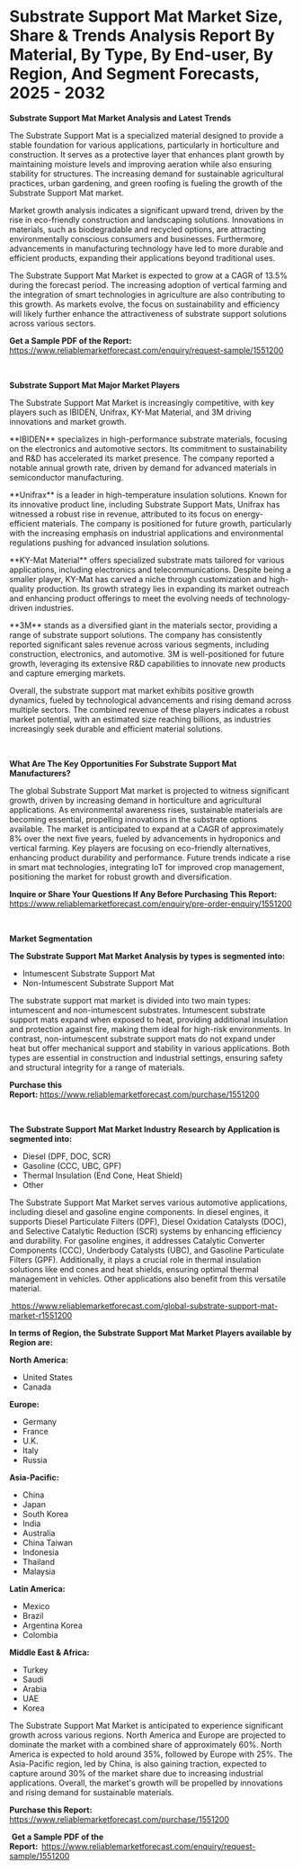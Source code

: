 <p><h1>Substrate Support Mat Market Size, Share & Trends Analysis Report By Material, By Type, By End-user, By Region, And Segment Forecasts, 2025 - 2032</h1></p><p><strong>Substrate Support Mat Market Analysis and Latest Trends</strong></p>
<p><p>The Substrate Support Mat is a specialized material designed to provide a stable foundation for various applications, particularly in horticulture and construction. It serves as a protective layer that enhances plant growth by maintaining moisture levels and improving aeration while also ensuring stability for structures. The increasing demand for sustainable agricultural practices, urban gardening, and green roofing is fueling the growth of the Substrate Support Mat market.</p><p>Market growth analysis indicates a significant upward trend, driven by the rise in eco-friendly construction and landscaping solutions. Innovations in materials, such as biodegradable and recycled options, are attracting environmentally conscious consumers and businesses. Furthermore, advancements in manufacturing technology have led to more durable and efficient products, expanding their applications beyond traditional uses.</p><p>The Substrate Support Mat Market is expected to grow at a CAGR of 13.5% during the forecast period. The increasing adoption of vertical farming and the integration of smart technologies in agriculture are also contributing to this growth. As markets evolve, the focus on sustainability and efficiency will likely further enhance the attractiveness of substrate support solutions across various sectors.</p></p>
<p><strong>Get a Sample PDF of the Report:&nbsp;</strong> <a href="https://www.reliablemarketforecast.com/enquiry/request-sample/1551200?utm_campaign=2528&utm_medium=2&utm_source=Github&utm_content=ia&utm_term=15042025&utm_id=substrate-support-mat">https://www.reliablemarketforecast.com/enquiry/request-sample/1551200</a></p>
<p>&nbsp;</p>
<p><strong>Substrate Support Mat Major Market Players</strong></p>
<p><p>The Substrate Support Mat Market is increasingly competitive, with key players such as IBIDEN, Unifrax, KY-Mat Material, and 3M driving innovations and market growth. </p><p>**IBIDEN** specializes in high-performance substrate materials, focusing on the electronics and automotive sectors. Its commitment to sustainability and R&D has accelerated its market presence. The company reported a notable annual growth rate, driven by demand for advanced materials in semiconductor manufacturing. </p><p>**Unifrax** is a leader in high-temperature insulation solutions. Known for its innovative product line, including Substrate Support Mats, Unifrax has witnessed a robust rise in revenue, attributed to its focus on energy-efficient materials. The company is positioned for future growth, particularly with the increasing emphasis on industrial applications and environmental regulations pushing for advanced insulation solutions.</p><p>**KY-Mat Material** offers specialized substrate mats tailored for various applications, including electronics and telecommunications. Despite being a smaller player, KY-Mat has carved a niche through customization and high-quality production. Its growth strategy lies in expanding its market outreach and enhancing product offerings to meet the evolving needs of technology-driven industries.</p><p>**3M** stands as a diversified giant in the materials sector, providing a range of substrate support solutions. The company has consistently reported significant sales revenue across various segments, including construction, electronics, and automotive. 3M is well-positioned for future growth, leveraging its extensive R&D capabilities to innovate new products and capture emerging markets.</p><p>Overall, the substrate support mat market exhibits positive growth dynamics, fueled by technological advancements and rising demand across multiple sectors. The combined revenue of these players indicates a robust market potential, with an estimated size reaching billions, as industries increasingly seek durable and efficient material solutions.</p></p>
<p>&nbsp;</p>
<p><strong>What Are The Key Opportunities For Substrate Support Mat Manufacturers?</strong></p>
<p><p>The global Substrate Support Mat market is projected to witness significant growth, driven by increasing demand in horticulture and agricultural applications. As environmental awareness rises, sustainable materials are becoming essential, propelling innovations in the substrate options available. The market is anticipated to expand at a CAGR of approximately 8% over the next five years, fueled by advancements in hydroponics and vertical farming. Key players are focusing on eco-friendly alternatives, enhancing product durability and performance. Future trends indicate a rise in smart mat technologies, integrating IoT for improved crop management, positioning the market for robust growth and diversification.</p></p>
<p><strong>Inquire or Share Your Questions If Any Before Purchasing This Report:</strong> <a href="https://www.reliablemarketforecast.com/enquiry/pre-order-enquiry/1551200?utm_campaign=2528&utm_medium=2&utm_source=Github&utm_content=ia&utm_term=15042025&utm_id=substrate-support-mat">https://www.reliablemarketforecast.com/enquiry/pre-order-enquiry/1551200</a></p>
<p>&nbsp;</p>
<p><strong>Market Segmentation</strong></p>
<p><strong>The Substrate Support Mat Market Analysis by types is segmented into:</strong></p>
<p><ul><li>Intumescent Substrate Support Mat</li><li>Non-Intumescent Substrate Support Mat</li></ul></p>
<p><p>The substrate support mat market is divided into two main types: intumescent and non-intumescent substrates. Intumescent substrate support mats expand when exposed to heat, providing additional insulation and protection against fire, making them ideal for high-risk environments. In contrast, non-intumescent substrate support mats do not expand under heat but offer mechanical support and stability in various applications. Both types are essential in construction and industrial settings, ensuring safety and structural integrity for a range of materials.</p></p>
<p><strong>Purchase this Report:&nbsp;</strong><a href="https://www.reliablemarketforecast.com/purchase/1551200?utm_campaign=2528&utm_medium=2&utm_source=Github&utm_content=ia&utm_term=15042025&utm_id=substrate-support-mat">https://www.reliablemarketforecast.com/purchase/1551200</a></p>
<p>&nbsp;</p>
<p><strong>The Substrate Support Mat Market Industry Research by Application is segmented into:</strong></p>
<p><ul><li>Diesel (DPF, DOC, SCR)</li><li>Gasoline (CCC, UBC, GPF)</li><li>Thermal Insulation (End Cone, Heat Shield)</li><li>Other</li></ul></p>
<p><p>The Substrate Support Mat Market serves various automotive applications, including diesel and gasoline engine components. In diesel engines, it supports Diesel Particulate Filters (DPF), Diesel Oxidation Catalysts (DOC), and Selective Catalytic Reduction (SCR) systems by enhancing efficiency and durability. For gasoline engines, it addresses Catalytic Converter Components (CCC), Underbody Catalysts (UBC), and Gasoline Particulate Filters (GPF). Additionally, it plays a crucial role in thermal insulation solutions like end cones and heat shields, ensuring optimal thermal management in vehicles. Other applications also benefit from this versatile material.</p></p>
<p><a href="https://www.reliablemarketforecast.com/global-substrate-support-mat-market-r1551200?utm_campaign=2528&utm_medium=2&utm_source=Github&utm_content=ia&utm_term=15042025&utm_id=substrate-support-mat">&nbsp;https://www.reliablemarketforecast.com/global-substrate-support-mat-market-r1551200</a></p>
<p><strong>In terms of Region, the Substrate Support Mat Market Players available by Region are:</strong></p>
<p>
    <p> <strong> North America: </strong>
        <ul>
            <li>United States</li>
            <li>Canada</li>
        </ul>
        </p> 
    <p> <strong> Europe: </strong>
        <ul>
            <li>Germany</li>
            <li>France</li>
            <li>U.K.</li>
            <li>Italy</li>
            <li>Russia</li>
        </ul>
        </p> 
    <p> <strong> Asia-Pacific: </strong>
        <ul>
            <li>China</li>
            <li>Japan</li>
            <li>South Korea</li>
            <li>India</li>
            <li>Australia</li>
            <li>China Taiwan</li>
            <li>Indonesia</li>
            <li>Thailand</li>
            <li>Malaysia</li>
        </ul>
        </p> 
    <p> <strong> Latin America: </strong>
        <ul>
            <li>Mexico</li>
            <li>Brazil</li>
            <li>Argentina Korea</li>
            <li>Colombia</li>
        </ul>
        </p> 
    <p> <strong> Middle East & Africa: </strong>
        <ul>
            <li>Turkey</li>
            <li>Saudi</li>
            <li>Arabia</li>
            <li>UAE</li>
            <li>Korea</li>
        </ul>
    </p>
    </p>
<p><p>The Substrate Support Mat Market is anticipated to experience significant growth across various regions. North America and Europe are projected to dominate the market with a combined share of approximately 60%. North America is expected to hold around 35%, followed by Europe with 25%. The Asia-Pacific region, led by China, is also gaining traction, expected to capture around 30% of the market share due to increasing industrial applications. Overall, the market's growth will be propelled by innovations and rising demand for sustainable materials.</p></p>
<p><strong>Purchase this Report: </strong><a href="https://www.reliablemarketforecast.com/purchase/1551200?utm_campaign=2528&utm_medium=2&utm_source=Github&utm_content=ia&utm_term=15042025&utm_id=substrate-support-mat">https://www.reliablemarketforecast.com/purchase/1551200</a></p>
<p>&nbsp;<strong>Get a Sample PDF of the Report:&nbsp;&nbsp;</strong><a href="https://www.reliablemarketforecast.com/enquiry/request-sample/1551200?utm_campaign=2528&utm_medium=2&utm_source=Github&utm_content=ia&utm_term=15042025&utm_id=substrate-support-mat">https://www.reliablemarketforecast.com/enquiry/request-sample/1551200</a></p>
<p><strong></strong></p>
<p><p></p><p></p><p></p></p>
